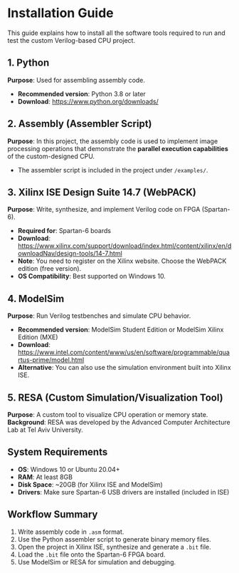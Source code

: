 # Installation Guide

This guide explains how to install all the software tools required to run and test the custom Verilog-based CPU project.

## 1. Python

**Purpose**: Used for assembling assembly code.

- **Recommended version**: Python 3.8 or later  
- **Download**: https://www.python.org/downloads/  


## 2. Assembly (Assembler Script)

**Purpose**: In this project, the assembly code is used to implement image processing operations that demonstrate the **parallel execution capabilities** of the custom-designed CPU. 

- The assembler script is included in the project under `/examples/`.

## 3. Xilinx ISE Design Suite 14.7 (WebPACK)

**Purpose**: Write, synthesize, and implement Verilog code on FPGA (Spartan-6).

- **Required for**: Spartan-6 boards 
- **Download**:  
  https://www.xilinx.com/support/download/index.html/content/xilinx/en/downloadNav/design-tools/14-7.html
- **Note**: You need to register on the Xilinx website. Choose the WebPACK edition (free version).
- **OS Compatibility**: Best supported on Windows 10.

## 4. ModelSim

**Purpose**: Run Verilog testbenches and simulate CPU behavior.

- **Recommended version**: ModelSim Student Edition or ModelSim Xilinx Edition (MXE)
- **Download**:  
  https://www.intel.com/content/www/us/en/software/programmable/quartus-prime/model.html
- **Alternative**: You can also use the simulation environment built into Xilinx ISE.

## 5. RESA (Custom Simulation/Visualization Tool)

**Purpose**: A custom tool to visualize CPU operation or memory state.
**Background**: RESA was developed by the Advanced Computer Architecture Lab at Tel Aviv University.



## System Requirements

- **OS**: Windows 10 or Ubuntu 20.04+  
- **RAM**: At least 8GB  
- **Disk Space**: ~20GB (for Xilinx ISE and ModelSim)  
- **Drivers**: Make sure Spartan-6 USB drivers are installed (included in ISE)

## Workflow Summary

1. Write assembly code in `.asm` format.
2. Use the Python assembler script to generate binary memory files.
3. Open the project in Xilinx ISE, synthesize and generate a `.bit` file.
4. Load the `.bit` file onto the Spartan-6 FPGA board.
5. Use ModelSim or RESA for simulation and debugging.
